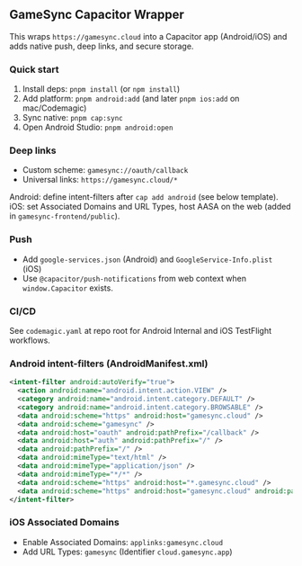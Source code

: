 ## GameSync Capacitor Wrapper

This wraps `https://gamesync.cloud` into a Capacitor app (Android/iOS) and adds native push, deep links, and secure storage.

### Quick start
1) Install deps: `pnpm install` (or `npm install`)
2) Add platform: `pnpm android:add` (and later `pnpm ios:add` on mac/Codemagic)
3) Sync native: `pnpm cap:sync`
4) Open Android Studio: `pnpm android:open`

### Deep links
- Custom scheme: `gamesync://oauth/callback`
- Universal links: `https://gamesync.cloud/*`

Android: define intent-filters after `cap add android` (see below template).
iOS: set Associated Domains and URL Types, host AASA on the web (added in `gamesync-frontend/public`).

### Push
- Add `google-services.json` (Android) and `GoogleService-Info.plist` (iOS)
- Use `@capacitor/push-notifications` from web context when `window.Capacitor` exists.

### CI/CD
See `codemagic.yaml` at repo root for Android Internal and iOS TestFlight workflows.


### Android intent-filters (AndroidManifest.xml)
```xml
<intent-filter android:autoVerify="true">
  <action android:name="android.intent.action.VIEW" />
  <category android:name="android.intent.category.DEFAULT" />
  <category android:name="android.intent.category.BROWSABLE" />
  <data android:scheme="https" android:host="gamesync.cloud" />
  <data android:scheme="gamesync" />
  <data android:host="oauth" android:pathPrefix="/callback" />
  <data android:host="auth" android:pathPrefix="/" />
  <data android:pathPrefix="/" />
  <data android:mimeType="text/html" />
  <data android:mimeType="application/json" />
  <data android:mimeType="*/*" />
  <data android:scheme="https" android:host="*.gamesync.cloud" />
  <data android:scheme="https" android:host="gamesync.cloud" android:pathPrefix="/" />
</intent-filter>
```

### iOS Associated Domains
- Enable Associated Domains: `applinks:gamesync.cloud`
- Add URL Types: `gamesync` (Identifier `cloud.gamesync.app`)


